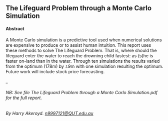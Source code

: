 ## The Lifeguard Problem through a Monte Carlo Simulation


#### Abstract
A Monte Carlo simulation is a predictive tool used when numerical solutions are expensive to produce or to assist human intuition. This report uses these methods to solve The Lifeguard Problem. That is, where should the lifeguard enter the water to reach the drowning child fastest: as (s)he is faster on-land than in the water. Through ten simulations the results varied from the optimum (178m) by ±9m with one simulation resulting the optimum. Future work will include stock price forecasting.


_
###### *NB*: See file *The Lifeguard Problem through a Monte Carlo Simulation.pdf* for the full report.
###### By Harry Akeroyd. n9997121@QUT.edu.au
